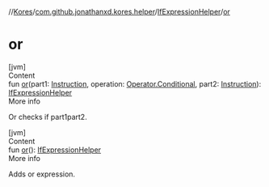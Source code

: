 //[Kores](../../index.md)/[com.github.jonathanxd.kores.helper](../index.md)/[IfExpressionHelper](index.md)/[or](or.md)



# or  
[jvm]  
Content  
fun [or](or.md)(part1: [Instruction](../../com.github.jonathanxd.kores/-instruction/index.md), operation: [Operator.Conditional](../../com.github.jonathanxd.kores.operator/-operator/-conditional/index.md), part2: [Instruction](../../com.github.jonathanxd.kores/-instruction/index.md)): [IfExpressionHelper](index.md)  
More info  


Or checks if part1part2.

  


[jvm]  
Content  
fun [or](or.md)(): [IfExpressionHelper](index.md)  
More info  


Adds or expression.

  



